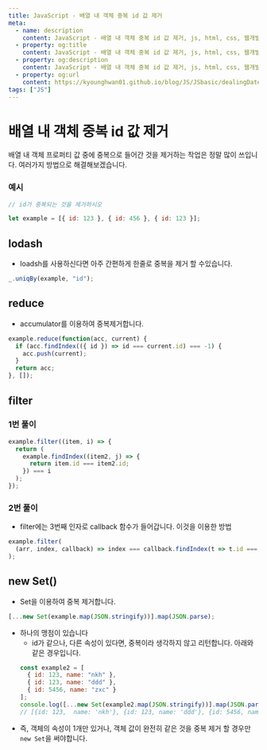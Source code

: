 ```yaml
---
title: JavaScript - 배열 내 객체 중복 id 값 제거
meta:
  - name: description
    content: JavaScript - 배열 내 객체 중복 id 값 제거, js, html, css, 웹개발, 개발자, 프론트엔드, 백엔드, web
  - property: og:title
    content: JavaScript - 배열 내 객체 중복 id 값 제거, js, html, css, 웹개발, 개발자, 프론트엔드, 백엔드, web
  - property: og:description
    content: JavaScript - 배열 내 객체 중복 id 값 제거, js, html, css, 웹개발, 개발자, 프론트엔드, 백엔드, web
  - property: og:url
    content: https://kyounghwan01.github.io/blog/JS/JSbasic/dealingDate/
tags: ["JS"]
---
```


# 배열 내 객체 중복 id 값 제거

배열 내 객체 프로퍼티 값 중에 중복으로 들어간 것을 제거하는 작업은 정말 많이 쓰입니다.
여러가지 방법으로 해결해보겠습니다.

### 예시

```js
// id가 중복되는 것을 제거하시오

let example = [{ id: 123 }, { id: 456 }, { id: 123 }];
```

## lodash

- loadsh를 사용하신다면 아주 간편하게 한줄로 중복을 제거 할 수있습니다.

```js
_.uniqBy(example, "id");
```

## reduce

- accumulator를 이용하여 중복제거합니다.

```js
example.reduce(function(acc, current) {
  if (acc.findIndex(({ id }) => id === current.id) === -1) {
    acc.push(current);
  }
  return acc;
}, []);
```

## filter

### 1번 풀이

```js
example.filter((item, i) => {
  return (
    example.findIndex((item2, j) => {
      return item.id === item2.id;
    }) === i
  );
});
```

### 2번 풀이

- filter에는 3번째 인자로 callback 함수가 들어갑니다. 이것을 이용한 방법

```js
example.filter(
  (arr, index, callback) => index === callback.findIndex(t => t.id === arr.id)
);
```

## new Set()

- Set을 이용하여 중복 제거합니다.

```js
[...new Set(example.map(JSON.stringify))].map(JSON.parse);
```

- 하나의 맹점이 있습니다
  - id가 같으나, 다른 속성이 있다면, 중복이라 생각하지 않고 리턴합니다. 아래와 같은 경우입니다.
  ```js
  const example2 = [
    { id: 123, name: "nkh" },
    { id: 123, name: "ddd" },
    { id: 5456, name: "zxc" }
  ];
  console.log([...new Set(example2.map(JSON.stringify))].map(JSON.parse));
  // [{id: 123,  name: 'nkh'}, {id: 123, name: 'ddd'}, {id: 5456, name: 'zxc'}]
  ```
- 즉, 객체의 속성이 1개만 있거나, 객체 값이 완전히 같은 것을 중복 제거 할 경우만 `new Set`을 써야합니다.

<TagLinks />

<Comment />

